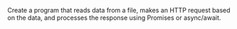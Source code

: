 Create a program that reads data from a file, makes an HTTP request based on the data, and processes the response using Promises or async/await. 
